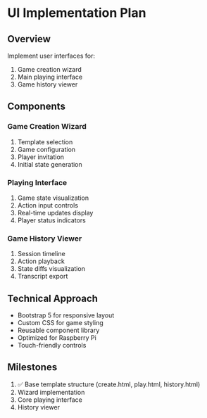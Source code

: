 # UI Implementation Plan

## Overview
Implement user interfaces for:
1. Game creation wizard
2. Main playing interface
3. Game history viewer

## Components

### Game Creation Wizard
1. Template selection
2. Game configuration
3. Player invitation
4. Initial state generation

### Playing Interface
1. Game state visualization
2. Action input controls
3. Real-time updates display
4. Player status indicators

### Game History Viewer
1. Session timeline
2. Action playback
3. State diffs visualization
4. Transcript export

## Technical Approach
- Bootstrap 5 for responsive layout
- Custom CSS for game styling
- Reusable component library
- Optimized for Raspberry Pi
- Touch-friendly controls

## Milestones
1. ✅ Base template structure (create.html, play.html, history.html)
2. Wizard implementation
3. Core playing interface
4. History viewer
